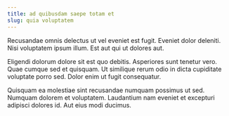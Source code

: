 ```yaml
---
title: ad quibusdam saepe totam et
slug: quia voluptatem
---
```


Recusandae omnis delectus ut vel eveniet est fugit. Eveniet dolor deleniti. Nisi voluptatem ipsum illum. Est aut qui ut dolores aut.

Eligendi dolorum dolore sit est quo debitis. Asperiores sunt tenetur vero. Quae cumque sed et quisquam. Ut similique rerum odio in dicta cupiditate voluptate porro sed. Dolor enim ut fugit consequatur.

Quisquam ea molestiae sint recusandae numquam possimus ut sed. Numquam dolorem et voluptatem. Laudantium nam eveniet et excepturi adipisci dolores id. Aut eius modi ducimus.
